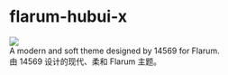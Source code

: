 # flarum-hubui-x  
![](https://img.fastmirror.net/s/2024/07/06/66895dae429ef.png)  
A modern and soft theme designed by 14569 for Flarum.  
由 14569 设计的现代、柔和 Flarum 主题。  
